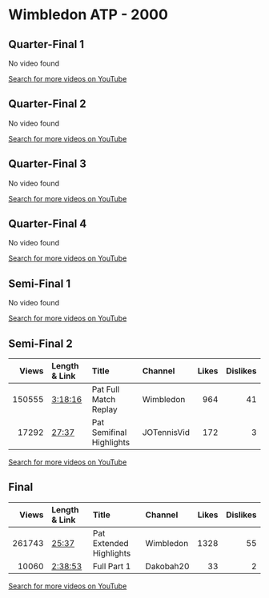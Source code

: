 
# Wimbledon ATP - 2000

## Quarter-Final 1
No video found

[Search for more videos on YouTube](https://www.youtube.com/results?search_query=%22wimbledon%22+%22Sampras%22+%22Gambill%22+%222000%22+%22highlights%22)     

## Quarter-Final 2
No video found

[Search for more videos on YouTube](https://www.youtube.com/results?search_query=%22wimbledon%22+%22Voltchkov%22+%22Black%22+%222000%22+%22highlights%22)     

## Quarter-Final 3
No video found

[Search for more videos on YouTube](https://www.youtube.com/results?search_query=%22wimbledon%22+%22Rafter%22+%22Popp%22+%222000%22+%22highlights%22)     

## Quarter-Final 4
No video found

[Search for more videos on YouTube](https://www.youtube.com/results?search_query=%22wimbledon%22+%22Agassi%22+%22Philippoussis%22+%222000%22+%22highlights%22)     

## Semi-Final 1
No video found

[Search for more videos on YouTube](https://www.youtube.com/results?search_query=%22wimbledon%22+%22Sampras%22+%22Voltchkov%22+%222000%22+%22highlights%22)     

## Semi-Final 2
|   Views | Length & Link                                          | Title                       | Channel     |   Likes |   Dislikes |
|--------:|:-------------------------------------------------------|:----------------------------|:------------|--------:|-----------:|
|  150555 | [3:18:16](https://www.youtube.com/watch?v=yqihxG9YEPE) | Pat       Full Match Replay | Wimbledon   |     964 |         41 |
|   17292 | [27:37](https://www.youtube.com/watch?v=Yi4zSgyB3Sw)   | Pat    Semifinal Highlights | JOTennisVid |     172 |          3 |

[Search for more videos on YouTube](https://www.youtube.com/results?search_query=%22wimbledon%22+%22Rafter%22+%22Agassi%22+%222000%22+%22highlights%22)     

## Final
|   Views | Length & Link                                          | Title                       | Channel   |   Likes |   Dislikes |
|--------:|:-------------------------------------------------------|:----------------------------|:----------|--------:|-----------:|
|  261743 | [25:37](https://www.youtube.com/watch?v=rA2RoFiY9_A)   | Pat     Extended Highlights | Wimbledon |    1328 |         55 |
|   10060 | [2:38:53](https://www.youtube.com/watch?v=H2joTeCpEFw) | Full Part 1                 | Dakobah20 |      33 |          2 |

[Search for more videos on YouTube](https://www.youtube.com/results?search_query=%22wimbledon%22+%22Sampras%22+%22Rafter%22+%222000%22+%22highlights%22)     

